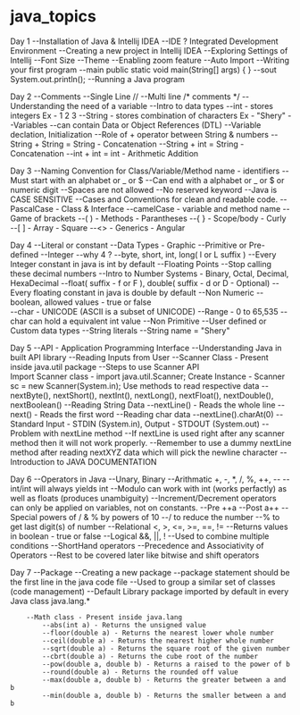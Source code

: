 # java_topics



Day 1	--Installation of Java & Intellij IDEA
		--IDE ? Integrated Development Environment
		--Creating a new project in Intellij IDEA
		--Exploring Settings of Intellij
			--Font Size
			--Theme
			--Enabling zoom feature
			--Auto Import
		--Writing your first program
			--main	public static void main(String[] args) { }
			--sout	System.out.println();
		--Running a Java program

Day 2	--Comments
			--Single Line // 
			--Multi line /* comments */
		--Understanding the need of a variable
		--Intro to data types
			--int - stores integers Ex - 1 2 3
			--String - stores combination of characters Ex - "Shery"
		--Variables 
			--can contain Data or Object References (DTL)
			--Variable declation, Initialization
		--Role of + operator between String & numbers
			--String + String = String - Concatenation
			--String + int = String - Concatenation
			--int + int = int - Arithmetic Addition
	
Day 3	--Naming Convention for Class/Variable/Method name - identifiers
			--Must start with an alphabet or _ or $
			--Can end with a alphabet or _ or $ or numeric digit
			--Spaces are not allowed
			--No reserved keyword
		--Java is CASE SENSITIVE
		--Cases and Conventions for clean and readable code.
			--PascalCase - Class & Interface
			--camelCase  - variable and method name
		--Game of brackets
			--( ) - Methods                 - Parantheses
			--{ } - Scope/body              - Curly
			--[ ] - Array                   - Square
			--<> - Generics                 - Angular

Day 4	--Literal or constant
		--Data Types - Graphic
			--Primitive or Pre-defined
				--Integer  --why 4 ?
					--byte, short, int, long( l or L suffix )
					--Every Integer constant in java is int by default
				--Floating Points
					--Stop calling these decimal numbers
					--Intro to Number Systems - Binary, Octal, Decimal, HexaDecimal
					--float( suffix -  f or F ), double( suffix - d or D - Optional)
					--Every floating constant in java is double by default
				--Non Numeric 
					--boolean, allowed values - true or false            
					--char - UNICODE (ASCII is a subset of UNICODE)
						--Range - 0 to 65,535
						--char can hold a equivalent int value
			--Non Primitive
				--User defined or Custom data types
				--String literals
					--String name = "Shery"

Day 5	--API - Application Programming Interface
		--Understanding Java in built API library
		--Reading Inputs from User
		--Scanner Class - Present inside java.util package
			--Steps to use Scanner API	
				Import Scanner class - import java.util.Scanner;
				Create Instance - Scanner sc = new Scanner(System.in);
				Use methods to read respective data
			--nextByte(), nextShort(), nextInt(), nextLong(), nextFloat(), nextDouble(), nextBoolean()
			--Reading String Data
				--nextLine() - Reads the whole line
				--next()        - Reads the first word
			--Reading char data
				--nextLine().charAt(0)
			--Standard Input - STDIN (System.in), Output - STDOUT (System.out)
			--Problem with nextLine method
				--If nextLine is used right after any scanner method then it will not work properly.
				--Remember to use a dummy nextLine method after reading nextXYZ data 
				   which will pick the newline character
			--Introduction to JAVA DOCUMENTATION


Day 6	--Operators in Java 
		--Unary, Binary
		--Arithmatic +, -, *, /, %, ++, --
			--int/int will always yields int
			--Modulo can work with int (works perfactly) as well as floats (produces unambiguity)
			--Increment/Decrement operators can only be applied on variables, not on constants.
				--Pre	++a
				--Post     a++
			--Special powers of / & % by powers of 10
				--/ to reduce the number
				--% to get last digit(s) of number
		--Relational <, >, <=, >=, ==, !=
			--Returns values in boolean - true or false
		--Logical &&, ||, !
			--Used to combine multiple conditions
		--ShortHand operators
		--Precedence and Associativity of Operators
		--Rest to be covered later like bitwise and shift operators



Day 7	--Package
			--Creating a new package
			--package statement should be the first line in the java code file
			--Used to group a similar set of classes (code management)
			--Default Library package imported by default in every Java class
				java.lang.* 

		--Math class - Present inside java.lang
			--abs(int a) - Returns the unsigned value
			--floor(double a) - Returns the nearest lower whole number
			--ceil(double a) - Returns the nearest higher whole number
			--sqrt(double a) - Returns the square root of the given number
			--cbrt(double a) - Returns the cube root of the number
			--pow(double a, double b) - Returns a raised to the power of b
			--round(double a) - Returns the rounded off value
			--max(double a, double b) - Returns the greater between a and b
			--min(double a, double b) - Returns the smaller between a and b
